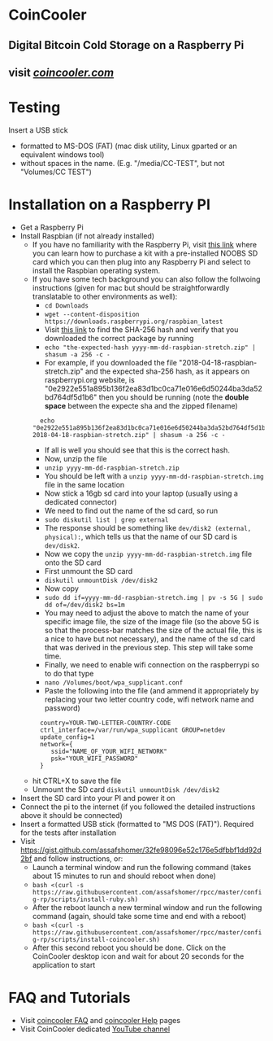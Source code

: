 # CoinCooler
## Digital Bitcoin Cold Storage on a Raspberry Pi
## visit [*coincooler.com*](http://coincooler.com/)

# Testing
Insert a USB stick
- formatted to MS-DOS (FAT) (mac disk utility, Linux gparted or an equivalent windows tool)
- without spaces in the name. (E.g. "/media/CC-TEST", but not "Volumes/CC TEST")

# Installation on a Raspberry PI
- Get a Raspberry Pi
- Install Raspbian (if not already installed)
  - If you have no familiarity with the Raspberry Pi, visit [this link](https://www.raspberrypi.org/downloads/noobs/) where you can learn how to purchase a kit with a pre-installed NOOBS SD card which you can then plug into any Raspberry Pi and select to install the Raspbian operating system.
  - If you have some tech background you can also follow the follwoing instructions (given for mac but should be straightforwardly translatable to other environments as well):
    - `cd Downloads`
    - `wget --content-disposition https://downloads.raspberrypi.org/raspbian_latest`
    - Visit [this link](https://www.raspberrypi.org/downloads/raspbian/) to find the SHA-256 hash and verify that you downloaded the correct package by running
    - `echo "the-expected-hash yyyy-mm-dd-raspbian-stretch.zip" | shasum -a 256 -c -`
    - For example, if you downloaded the file "2018-04-18-raspbian-stretch.zip" and the expected sha-256 hash, as it appears on raspberrypi.org website, is "0e2922e551a895b136f2ea83d1bc0ca71e016e6d50244ba3da52bd764df5d1b6" then you should be running (note the **double space** between the expecte sha and the zipped filename)
    ```
      echo "0e2922e551a895b136f2ea83d1bc0ca71e016e6d50244ba3da52bd764df5d1b6  2018-04-18-raspbian-stretch.zip" | shasum -a 256 -c -
    ```
    - If all is well you should see that this is the correct hash.
    - Now, unzip the file
    - `unzip yyyy-mm-dd-raspbian-stretch.zip`
    - You should be left with a `unzip yyyy-mm-dd-raspbian-stretch.img` file in the same location
    - Now stick a 16gb sd card into your laptop (usually using a dedicated connector)
    - We need to find out the name of the sd card, so run
    - `sudo diskutil list | grep external`
    - The response should be something like `dev/disk2 (external, physical):`, which tells us that the name of our SD card is `dev/disk2`.
    - Now we copy the `unzip yyyy-mm-dd-raspbian-stretch.img` file onto the SD card
    - First unmount the SD card
    - `diskutil unmountDisk /dev/disk2`
    - Now copy
    - `sudo dd if=yyyy-mm-dd-raspbian-stretch.img | pv -s 5G | sudo dd of=/dev/disk2 bs=1m`
    - You may need to adjust the above to match the name of your specific image file, the size of the image file (so the above 5G is so that the process-bar matches the size of the actual file, this is a nice to have but not necessary), and the name of the sd card that was derived in the previous step. This step will take some time.
    - Finally, we need to enable wifi connection on the raspberrypi so to do that type
    - `nano /Volumes/boot/wpa_supplicant.conf`
    - Paste the following into the file (and ammend it appropriately by replacing your two letter country code, wifi network name and password)
    ```
      country=YOUR-TWO-LETTER-COUNTRY-CODE
      ctrl_interface=/var/run/wpa_supplicant GROUP=netdev
      update_config=1
      network={
         ssid="NAME_OF_YOUR_WIFI_NETWORK"
         psk="YOUR_WIFI_PASSWORD"
      }
    ```
  - hit CTRL+X to save the file
  - Unmount the SD card `diskutil unmountDisk /dev/disk2`
- Insert the SD card into your PI and power it on
- Connect the pi to the internet (if you followed the detailed instructions above it should be connected)
- Insert a formatted USB stick (formatted to "MS DOS (FAT)"). Required for the tests after installation
- Visit https://gist.github.com/assafshomer/32fe98096e52c176e5dfbbf1dd92d2bf and follow instructions, or:
  - Launch a terminal window and run the following command (takes about 15 minutes to run and should reboot when done)
  - `bash <(curl -s https://raw.githubusercontent.com/assafshomer/rpcc/master/config-rp/scripts/install-ruby.sh)`
  - After the reboot launch a new terminal window and run the following command (again, should take some time and end with a reboot)
  - `bash <(curl -s https://raw.githubusercontent.com/assafshomer/rpcc/master/config-rp/scripts/install-coincooler.sh)`
  - After this second reboot you should be done. Click on the CoinCooler desktop icon and wait for about 20 seconds for the application to start

# FAQ and Tutorials
- Visit [coincooler FAQ](http://www.coincooler.com/faq) and [coincooler Help](http://www.coincooler.com/help) pages
- Visit CoinCooler dedicated [YouTube channel](https://www.youtube.com/channel/UCfHCo_-YDaKQmc9qT8BVxGQ)

